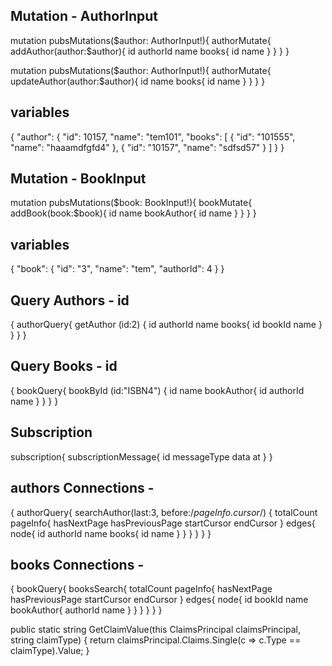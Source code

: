 
Mutation - AuthorInput
----------------------
mutation pubsMutations($author: AuthorInput!){
  authorMutate{
    addAuthor(author:$author){
      id
      authorId
      name
      books{
        id
        name
      }
    }
  }
}

mutation pubsMutations($author: AuthorInput!){
  authorMutate{
    updateAuthor(author:$author){
            id
            name
            books{
              id
              name
            }
        }
    }
}

variables
---------
{
    "author": {
      	"id": 10157,
        "name": "tem101",
        "books": [
          {
            "id": "101555",
            "name": "haaamdfgfd4"
          },
          {
             "id": "10157",
            "name": "sdfsd57"
          }
        ]
    }
}

Mutation - BookInput
---------------------
mutation pubsMutations($book: BookInput!){
  bookMutate{
     addBook(book:$book){
            id
            name
            bookAuthor{
              id
              name
            }
        }
    }
}

variables
---------
{
    "book": {
        "id": "3",
        "name": "tem",
        "authorId": 4
    }
}

Query Authors - id
------------------
{
  authorQuery{
    getAuthor (id:2) {
      id
      authorId
      name
      books{
        id
        bookId
        name
      }
    }
  }
}

Query Books - id
----------
{
  bookQuery{
    bookById (id:"ISBN4") {
      id
      name
      bookAuthor{
        id
        authorId
        name
      }
    }
  }
}

Subscription
------------
subscription{
  subscriptionMessage{
    id
    messageType
    data
    at
  }
}

authors Connections - 
----------------------
{
  authorQuery{
    searchAuthor(last:3, before:/*pageInfo.cursor*/) {
       totalCount
        pageInfo{
          hasNextPage
          hasPreviousPage
          startCursor
          endCursor
        }
        edges{
          node{
            id
            authorId
            name
            books{
              id
              name
            }
          }
        }
      }
    }
}

books Connections - 
----------------------
{
  bookQuery{
    booksSearch{
       totalCount
       pageInfo{
        hasNextPage
        hasPreviousPage
        startCursor
        endCursor
      }
      edges{
        node{
          id
          bookId
          name
          bookAuthor{
            authorId
            name
          }
        }
      }
    }
  }
}

public static string GetClaimValue(this ClaimsPrincipal claimsPrincipal, string claimType)
        {
            return claimsPrincipal.Claims.Single(c => c.Type == claimType).Value;
        }

